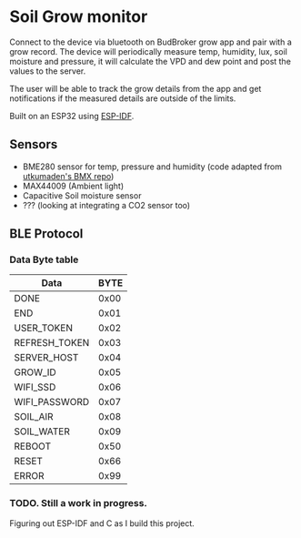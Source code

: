 # Soil Grow monitor

Connect to the device via bluetooth on BudBroker grow app and pair with a grow record. The device will periodically 
measure temp, humidity, lux, soil moisture and pressure, it will calculate the VPD and dew point and post the values to the server.

The user will be able to track the grow details from the app and get notifications if the measured details are outside of the limits.

Built on an ESP32 using [ESP-IDF](https://docs.espressif.com/projects/esp-idf/en/latest/esp32/get-started/).

## Sensors

* BME280 sensor for temp, pressure and humidity (code adapted from [utkumaden's BMX repo](https://github.com/utkumaden/esp-idf-bmx280))
* MAX44009 (Ambient light)
* Capacitive Soil moisture sensor
* ??? (looking at integrating a CO2 sensor too)

## BLE Protocol

### Data Byte table
| Data          | BYTE |
|---------------|------|
| DONE          | 0x00 |
| END           | 0x01 |
| USER_TOKEN    | 0x02 |
| REFRESH_TOKEN | 0x03 |
| SERVER_HOST   | 0x04 |
| GROW_ID       | 0x05 |
| WIFI_SSD      | 0x06 |
| WIFI_PASSWORD | 0x07 |
| SOIL_AIR      | 0x08 |
| SOIL_WATER    | 0x09 |
| REBOOT        | 0x50 |
| RESET         | 0x66 |
| ERROR         | 0x99 |

### TODO. Still a work in progress.
Figuring out ESP-IDF and C as I build this project.
